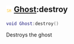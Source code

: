 ## ![shared](../../.gitbook/assets/shared.png) [Ghost](ghost):destroy

```lua
void Ghost:destroy()
```

Destroys the ghost
